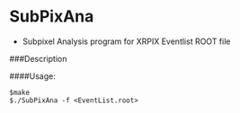 # SubPixAna

- Subpixel Analysis program for XRPIX Eventlist ROOT file

###Description

####Usage:

```
$make
$./SubPixAna -f <EventList.root>
```

